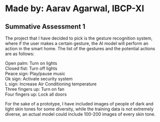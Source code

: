 # Made by: Aarav Agarwal, IBCP-XI
## Summative Assessment 1 

The project that I have decided to pick is the gesture recognition system, where if the user makes a certain gesture, the AI model will perform an action in the smart home. The list of the gestures and the potential actions are as follows: <br/>

Open palm: Turn on lights <br/>
Closed fist: Turn off lights <br/>
Peace sign: Play/pause music <br/>
Ok sign: Activate security system <br/>
L sign: Increase Air Conditioning temperature <br/>
Three fingers up: Turn on fan <br/>
Four fingers up: Lock all doors <br/>

For the sake of a prototype, I have included images of people of dark and light skin tones for some diversity, while the training data is not extremely diverse, an actual model could include 100-200 images of every skin tone.
